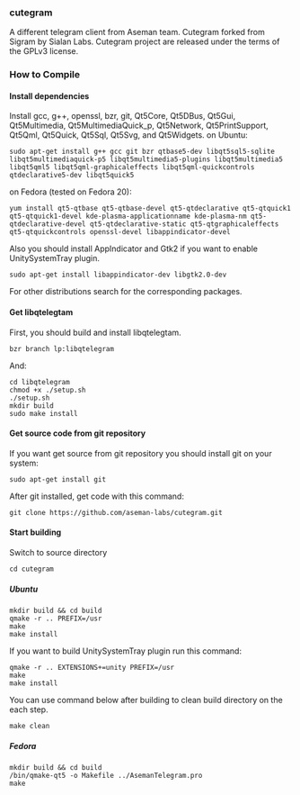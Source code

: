 ### cutegram

A different telegram client from Aseman team.
Cutegram forked from Sigram by Sialan Labs.
Cutegram project are released under the terms of the GPLv3 license.

### How to Compile
#### Install dependencies

Install gcc, g++, openssl, bzr, git, Qt5Core, Qt5DBus, Qt5Gui, Qt5Multimedia, Qt5MultimediaQuick_p, Qt5Network, Qt5PrintSupport, Qt5Qml, Qt5Quick, Qt5Sql, Qt5Svg, and Qt5Widgets.
on Ubuntu:

    sudo apt-get install g++ gcc git bzr qtbase5-dev libqt5sql5-sqlite libqt5multimediaquick-p5 libqt5multimedia5-plugins libqt5multimedia5 libqt5qml5 libqt5qml-graphicaleffects libqt5qml-quickcontrols qtdeclarative5-dev libqt5quick5 

on Fedora (tested on Fedora 20):

    yum install qt5-qtbase qt5-qtbase-devel qt5-qtdeclarative qt5-qtquick1 qt5-qtquick1-devel kde-plasma-applicationname kde-plasma-nm qt5-qtdeclarative-devel qt5-qtdeclarative-static qt5-qtgraphicaleffects qt5-qtquickcontrols openssl-devel libappindicator-devel

Also you should install AppIndicator and Gtk2 if you want to enable UnitySystemTray plugin.

    sudo apt-get install libappindicator-dev libgtk2.0-dev

For other distributions search for the corresponding packages.

#### Get libqtelegtam

First, you should build and install libqtelegtam.

    bzr branch lp:libqtelegram 
    
And:

    cd libqtelegram
    chmod +x ./setup.sh
    ./setup.sh
    mkdir build
    sudo make install

#### Get source code from git repository

If you want get source from git repository you should install git on your system:

    sudo apt-get install git

After git installed, get code with this command:

    git clone https://github.com/aseman-labs/cutegram.git

#### Start building

Switch to source directory

    cd cutegram

##### Ubuntu

    mkdir build && cd build
    qmake -r .. PREFIX=/usr
    make
    make install

If you want to build UnitySystemTray plugin run this command:

    qmake -r .. EXTENSIONS+=unity PREFIX=/usr
    make
    make install

You can use command below after building to clean build directory on the each step.

    make clean

##### Fedora

    mkdir build && cd build
    /bin/qmake-qt5 -o Makefile ../AsemanTelegram.pro
    make
